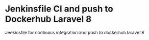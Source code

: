 # Jenkinsfile CI and push to Dockerhub Laravel 8
Jenkinsfile for continous integration and push to dockerhub laravel 8
